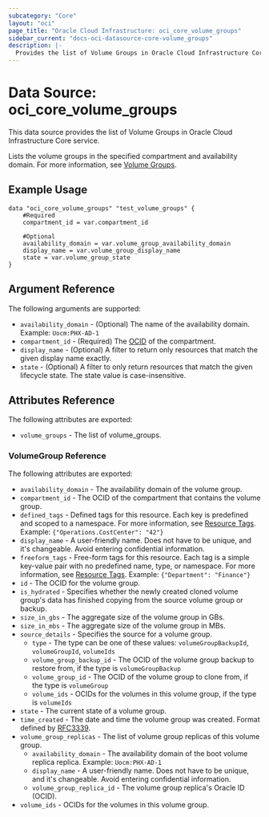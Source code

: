 ```yaml
---
subcategory: "Core"
layout: "oci"
page_title: "Oracle Cloud Infrastructure: oci_core_volume_groups"
sidebar_current: "docs-oci-datasource-core-volume_groups"
description: |-
  Provides the list of Volume Groups in Oracle Cloud Infrastructure Core service
---
```


# Data Source: oci_core_volume_groups
This data source provides the list of Volume Groups in Oracle Cloud Infrastructure Core service.

Lists the volume groups in the specified compartment and availability domain.
For more information, see [Volume Groups](https://docs.cloud.oracle.com/iaas/Content/Block/Concepts/volumegroups.htm).


## Example Usage

```hcl
data "oci_core_volume_groups" "test_volume_groups" {
	#Required
	compartment_id = var.compartment_id

	#Optional
	availability_domain = var.volume_group_availability_domain
	display_name = var.volume_group_display_name
	state = var.volume_group_state
}
```

## Argument Reference

The following arguments are supported:

* `availability_domain` - (Optional) The name of the availability domain.  Example: `Uocm:PHX-AD-1` 
* `compartment_id` - (Required) The [OCID](https://docs.cloud.oracle.com/iaas/Content/General/Concepts/identifiers.htm) of the compartment.
* `display_name` - (Optional) A filter to return only resources that match the given display name exactly. 
* `state` - (Optional) A filter to only return resources that match the given lifecycle state. The state value is case-insensitive. 


## Attributes Reference

The following attributes are exported:

* `volume_groups` - The list of volume_groups.

### VolumeGroup Reference

The following attributes are exported:

* `availability_domain` - The availability domain of the volume group.
* `compartment_id` - The OCID of the compartment that contains the volume group.
* `defined_tags` - Defined tags for this resource. Each key is predefined and scoped to a namespace. For more information, see [Resource Tags](https://docs.cloud.oracle.com/iaas/Content/General/Concepts/resourcetags.htm).  Example: `{"Operations.CostCenter": "42"}` 
* `display_name` - A user-friendly name. Does not have to be unique, and it's changeable. Avoid entering confidential information. 
* `freeform_tags` - Free-form tags for this resource. Each tag is a simple key-value pair with no predefined name, type, or namespace. For more information, see [Resource Tags](https://docs.cloud.oracle.com/iaas/Content/General/Concepts/resourcetags.htm).  Example: `{"Department": "Finance"}` 
* `id` - The OCID for the volume group.
* `is_hydrated` - Specifies whether the newly created cloned volume group's data has finished copying from the source volume group or backup. 
* `size_in_gbs` - The aggregate size of the volume group in GBs.
* `size_in_mbs` - The aggregate size of the volume group in MBs.
* `source_details` - Specifies the source for a volume group.
	* `type` - The type can be one of these values: `volumeGroupBackupId`, `volumeGroupId`, `volumeIds`
	* `volume_group_backup_id` - The OCID of the volume group backup to restore from, if the type is `volumeGroupBackup` 
	* `volume_group_id` - The OCID of the volume group to clone from, if the type is `volumeGroup`
	* `volume_ids` - OCIDs for the volumes in this volume group, if the type is `volumeIds`
* `state` - The current state of a volume group.
* `time_created` - The date and time the volume group was created. Format defined by [RFC3339](https://tools.ietf.org/html/rfc3339).
* `volume_group_replicas` - The list of volume group replicas of this volume group.
	* `availability_domain` - The availability domain of the boot volume replica replica.  Example: `Uocm:PHX-AD-1` 
	* `display_name` - A user-friendly name. Does not have to be unique, and it's changeable. Avoid entering confidential information. 
	* `volume_group_replica_id` - The volume group replica's Oracle ID (OCID).
* `volume_ids` - OCIDs for the volumes in this volume group.

